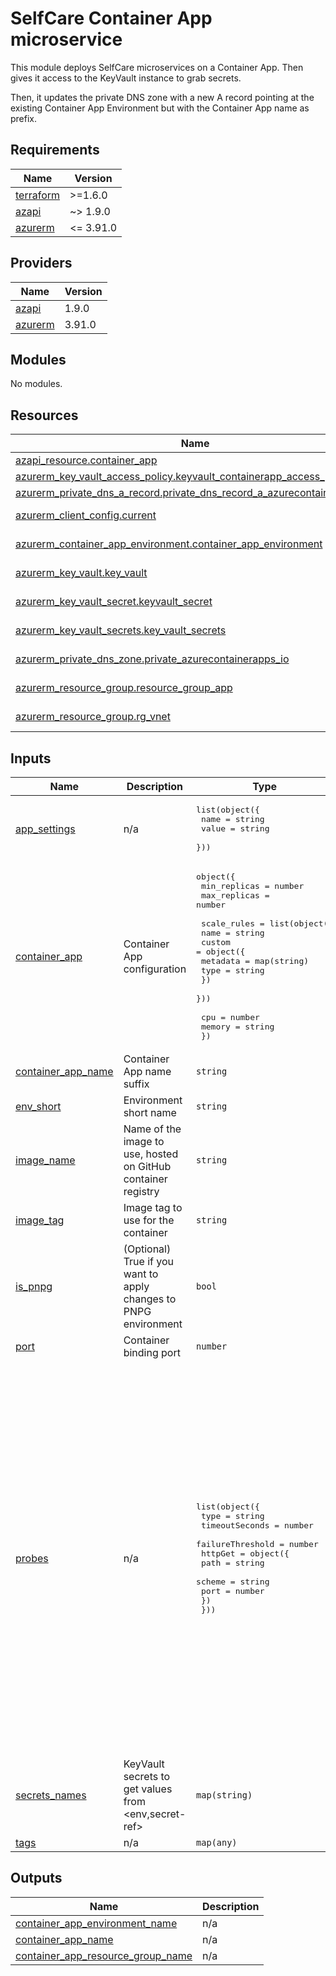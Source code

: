 # SelfCare Container App microservice

This module deploys SelfCare microservices on a Container App. Then gives it access to the KeyVault instance to grab secrets.

Then, it updates the private DNS zone with a new A record pointing at the existing Container App Environment but with the Container App name as prefix.

<!-- markdownlint-disable -->
<!-- BEGINNING OF PRE-COMMIT-TERRAFORM DOCS HOOK -->
## Requirements

| Name | Version |
|------|---------|
| <a name="requirement_terraform"></a> [terraform](#requirement\_terraform) | >=1.6.0 |
| <a name="requirement_azapi"></a> [azapi](#requirement\_azapi) | ~> 1.9.0 |
| <a name="requirement_azurerm"></a> [azurerm](#requirement\_azurerm) | <= 3.91.0 |

## Providers

| Name | Version |
|------|---------|
| <a name="provider_azapi"></a> [azapi](#provider\_azapi) | 1.9.0 |
| <a name="provider_azurerm"></a> [azurerm](#provider\_azurerm) | 3.91.0 |

## Modules

No modules.

## Resources

| Name | Type |
|------|------|
| [azapi_resource.container_app](https://registry.terraform.io/providers/azure/azapi/latest/docs/resources/resource) | resource |
| [azurerm_key_vault_access_policy.keyvault_containerapp_access_policy](https://registry.terraform.io/providers/hashicorp/azurerm/latest/docs/resources/key_vault_access_policy) | resource |
| [azurerm_private_dns_a_record.private_dns_record_a_azurecontainerapps_io](https://registry.terraform.io/providers/hashicorp/azurerm/latest/docs/resources/private_dns_a_record) | resource |
| [azurerm_client_config.current](https://registry.terraform.io/providers/hashicorp/azurerm/latest/docs/data-sources/client_config) | data source |
| [azurerm_container_app_environment.container_app_environment](https://registry.terraform.io/providers/hashicorp/azurerm/latest/docs/data-sources/container_app_environment) | data source |
| [azurerm_key_vault.key_vault](https://registry.terraform.io/providers/hashicorp/azurerm/latest/docs/data-sources/key_vault) | data source |
| [azurerm_key_vault_secret.keyvault_secret](https://registry.terraform.io/providers/hashicorp/azurerm/latest/docs/data-sources/key_vault_secret) | data source |
| [azurerm_key_vault_secrets.key_vault_secrets](https://registry.terraform.io/providers/hashicorp/azurerm/latest/docs/data-sources/key_vault_secrets) | data source |
| [azurerm_private_dns_zone.private_azurecontainerapps_io](https://registry.terraform.io/providers/hashicorp/azurerm/latest/docs/data-sources/private_dns_zone) | data source |
| [azurerm_resource_group.resource_group_app](https://registry.terraform.io/providers/hashicorp/azurerm/latest/docs/data-sources/resource_group) | data source |
| [azurerm_resource_group.rg_vnet](https://registry.terraform.io/providers/hashicorp/azurerm/latest/docs/data-sources/resource_group) | data source |

## Inputs

| Name | Description | Type | Default | Required |
|------|-------------|------|---------|:--------:|
| <a name="input_app_settings"></a> [app\_settings](#input\_app\_settings) | n/a | <pre>list(object({<br>    name  = string<br>    value = string<br>  }))</pre> | n/a | yes |
| <a name="input_container_app"></a> [container\_app](#input\_container\_app) | Container App configuration | <pre>object({<br>    min_replicas = number<br>    max_replicas = number<br><br>    scale_rules = list(object({<br>      name = string<br>      custom = object({<br>        metadata = map(string)<br>        type     = string<br>      })<br>    }))<br><br>    cpu    = number<br>    memory = string<br>  })</pre> | n/a | yes |
| <a name="input_container_app_name"></a> [container\_app\_name](#input\_container\_app\_name) | Container App name suffix | `string` | n/a | yes |
| <a name="input_env_short"></a> [env\_short](#input\_env\_short) | Environment short name | `string` | n/a | yes |
| <a name="input_image_name"></a> [image\_name](#input\_image\_name) | Name of the image to use, hosted on GitHub container registry | `string` | n/a | yes |
| <a name="input_image_tag"></a> [image\_tag](#input\_image\_tag) | Image tag to use for the container | `string` | `"latest"` | no |
| <a name="input_is_pnpg"></a> [is\_pnpg](#input\_is\_pnpg) | (Optional) True if you want to apply changes to PNPG environment | `bool` | `false` | no |
| <a name="input_port"></a> [port](#input\_port) | Container binding port | `number` | `8080` | no |
| <a name="input_probes"></a> [probes](#input\_probes) | n/a | <pre>list(object({<br>    type             = string<br>    timeoutSeconds   = number<br>    failureThreshold = number<br>    httpGet = object({<br>      path   = string<br>      scheme = string<br>      port   = number<br>    })<br>  }))</pre> | <pre>[<br>  {<br>    "failureThreshold": 3,<br>    "httpGet": {<br>      "path": "actuator/health",<br>      "port": 8080,<br>      "scheme": "HTTP"<br>    },<br>    "timeoutSeconds": 30,<br>    "type": "Liveness"<br>  },<br>  {<br>    "failureThreshold": 48,<br>    "httpGet": {<br>      "path": "actuator/health",<br>      "port": 8080,<br>      "scheme": "HTTP"<br>    },<br>    "timeoutSeconds": 30,<br>    "type": "Readiness"<br>  },<br>  {<br>    "failureThreshold": 30,<br>    "httpGet": {<br>      "path": "actuator/health",<br>      "port": 8080,<br>      "scheme": "HTTP"<br>    },<br>    "timeoutSeconds": 30,<br>    "type": "Startup"<br>  }<br>]</pre> | no |
| <a name="input_secrets_names"></a> [secrets\_names](#input\_secrets\_names) | KeyVault secrets to get values from <env,secret-ref> | `map(string)` | n/a | yes |
| <a name="input_tags"></a> [tags](#input\_tags) | n/a | `map(any)` | n/a | yes |

## Outputs

| Name | Description |
|------|-------------|
| <a name="output_container_app_environment_name"></a> [container\_app\_environment\_name](#output\_container\_app\_environment\_name) | n/a |
| <a name="output_container_app_name"></a> [container\_app\_name](#output\_container\_app\_name) | n/a |
| <a name="output_container_app_resource_group_name"></a> [container\_app\_resource\_group\_name](#output\_container\_app\_resource\_group\_name) | n/a |
<!-- END OF PRE-COMMIT-TERRAFORM DOCS HOOK -->
